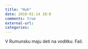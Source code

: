 ```yaml
---
title: "Huh"
date: 2010-01-14 18:0
comments: true
external-url:
categories:
---
```

V Rumunsku maju deti na voditku. Fail.
